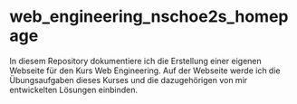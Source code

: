 # web_engineering_nschoe2s_homepage
In diesem Repository dokumentiere ich die Erstellung einer eigenen Webseite für den Kurs Web Engineering. 
Auf der Webseite werde ich die Übungsaufgaben dieses Kurses und die dazugehörigen von mir entwickelten Lösungen einbinden.